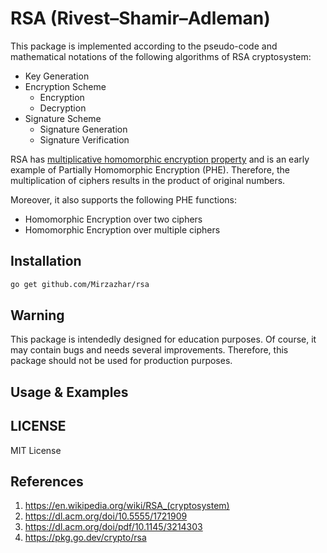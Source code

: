 # RSA (Rivest–Shamir–Adleman)
This package is implemented according to the pseudo-code and mathematical notations of the following algorithms of RSA cryptosystem:
 - Key Generation
 - Encryption Scheme
   - Encryption
   - Decryption
 - Signature Scheme
   - Signature Generation
   - Signature Verification

RSA has [multiplicative homomorphic encryption property](https://dl.acm.org/doi/pdf/10.1145/3214303) and is an early example of Partially Homomorphic Encryption (PHE). Therefore, the multiplication of ciphers results in the product of original numbers.

Moreover, it also supports the following PHE functions:
- Homomorphic Encryption over two ciphers
- Homomorphic Encryption over multiple ciphers



## Installation
```sh
go get github.com/Mirzazhar/rsa
```
## Warning
This package is intendedly designed for education purposes. Of course, it may contain bugs and needs several improvements. Therefore, this package should not be used for production purposes.
## Usage & Examples
## LICENSE
MIT License
## References
1. https://en.wikipedia.org/wiki/RSA_(cryptosystem)
2. https://dl.acm.org/doi/10.5555/1721909
3. https://dl.acm.org/doi/pdf/10.1145/3214303
4. https://pkg.go.dev/crypto/rsa
